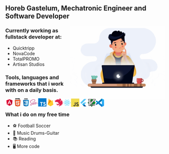 

## Horeb Gastelum, Mechatronic Engineer and Software Developer 
 <img align="right" alt="Developer" width="300" src="animated_developer.gif"/> 

### Currently working as fullstack developer at:
-  Quicktripp 
-  NovaCode
-  TotalPROMO
-  Artisan Studios
  

### Tools, languages and frameworks that i work with on a daily basis.


[<img align="left" alt="JavaScript" width="26px" src="https://raw.githubusercontent.com/github/explore/80688e429a7d4ef2fca1e82350fe8e3517d3494d/topics/angular/angular.png" />][ANGULAR]
[<img align="left" alt="HTML5" width="26px" src="https://raw.githubusercontent.com/github/explore/80688e429a7d4ef2fca1e82350fe8e3517d3494d/topics/html/html.png" />][HTML]
[<img align="left" alt="CSS3" width="26px" src="https://raw.githubusercontent.com/github/explore/80688e429a7d4ef2fca1e82350fe8e3517d3494d/topics/css/css.png" />][CSS]
[<img align="left" alt="Sass" width="26px" src="https://raw.githubusercontent.com/github/explore/80688e429a7d4ef2fca1e82350fe8e3517d3494d/topics/sass/sass.png" />][SASS]
[<img align="left" alt="JavaScript" width="26px" src="https://raw.githubusercontent.com/github/explore/80688e429a7d4ef2fca1e82350fe8e3517d3494d/topics/typescript/typescript.png" />][TYPESCRIPT]

[<img align="left" alt="Firebase" width="26px" src="https://raw.githubusercontent.com/github/explore/80688e429a7d4ef2fca1e82350fe8e3517d3494d/topics/firebase/firebase.png" />][FIREBASE]
[<img align="left" alt="NestJS" width="26px" src="https://raw.githubusercontent.com/github/explore/37c71fdca4e12086faf8c7009793d2eb588c914e/topics/nestjs/nestjs.png" />][NESTJS]
[<img align="left" alt="React" width="26px" src="https://raw.githubusercontent.com/github/explore/80688e429a7d4ef2fca1e82350fe8e3517d3494d/topics/react/react.png" />][REACT]
[<img align="left" alt="EcmaScript" width="26px" src="https://raw.githubusercontent.com/github/explore/80688e429a7d4ef2fca1e82350fe8e3517d3494d/topics/javascript/javascript.png" />][ECMA]
[<img align="left" alt="EcmaScript" width="26px" src="https://raw.githubusercontent.com/github/explore/80688e429a7d4ef2fca1e82350fe8e3517d3494d/topics/flutter/flutter.png" />][FLUTTER]
[<img align="left" alt="EcmaScript" width="26px" src="https://raw.githubusercontent.com/github/explore/80688e429a7d4ef2fca1e82350fe8e3517d3494d/topics/vim/vim.png" />][VIM]
[<img align="left" alt="Visual Studio Code" width="26px" src="https://raw.githubusercontent.com/github/explore/80688e429a7d4ef2fca1e82350fe8e3517d3494d/topics/visual-studio-code/visual-studio-code.png" />][VSCODEDOWN]



<br/>

### What i do on my free time

- ⚽ Football Soccer
- 🎸 Music Drums-Guitar
- 📚 Reading
- 🖥️ More code 



[VSCODEDOWN]: https://code.visualstudio.com/download
[HTML]: https://www.w3schools.com/html/
[CSS]: https://www.w3schools.com/css/
[SASS]: https://sass-lang.com/
[TYPESCRIPT]: https://www.typescriptlang.org/
[ANGULAR]: https://cli.angular.io/
[FIREBASE]: https://firebase.com/
[NESTJS]: https://nestjs.com/
[REACT]: https://reactjs.org/
[ECMA]: https://www.ecma-international.org/publications-and-standards/standards/ecma-262/
[FLUTTER]: https://flutter.dev/
[VIM]: https://www.vim.org/
